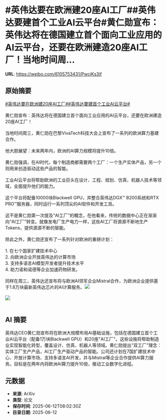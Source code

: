 # #英伟达要在欧洲建20座AI工厂##英伟达要建首个工业AI云平台#黄仁勋宣布：英伟达将在德国建立首个面向工业应用的AI云平台，还要在欧洲建造20座AI工厂！当地时间周...

**URL**: https://weibo.com/6105753431/PwcjKs3if

## 原始摘要

<a href="https://m.weibo.cn/search?containerid=231522type%3D1%26t%3D10%26q%3D%23%E8%8B%B1%E4%BC%9F%E8%BE%BE%E8%A6%81%E5%9C%A8%E6%AC%A7%E6%B4%B2%E5%BB%BA20%E5%BA%A7AI%E5%B7%A5%E5%8E%82%23&amp;extparam=%23%E8%8B%B1%E4%BC%9F%E8%BE%BE%E8%A6%81%E5%9C%A8%E6%AC%A7%E6%B4%B2%E5%BB%BA20%E5%BA%A7AI%E5%B7%A5%E5%8E%82%23" data-hide=""><span class="surl-text">#英伟达要在欧洲建20座AI工厂#</span></a><a href="https://m.weibo.cn/search?containerid=231522type%3D1%26t%3D10%26q%3D%23%E8%8B%B1%E4%BC%9F%E8%BE%BE%E8%A6%81%E5%BB%BA%E9%A6%96%E4%B8%AA%E5%B7%A5%E4%B8%9AAI%E4%BA%91%E5%B9%B3%E5%8F%B0%23&amp;extparam=%23%E8%8B%B1%E4%BC%9F%E8%BE%BE%E8%A6%81%E5%BB%BA%E9%A6%96%E4%B8%AA%E5%B7%A5%E4%B8%9AAI%E4%BA%91%E5%B9%B3%E5%8F%B0%23" data-hide=""><span class="surl-text">#英伟达要建首个工业AI云平台#</span></a><br><br>黄仁勋宣布：英伟达将在德国建立首个面向工业应用的AI云平台，还要在欧洲建造20座AI工厂！<br><br>当地时间周三，黄仁勋在巴黎VivaTech科技大会上宣布了一系列的欧洲算力基建合作。<br><br>他大胆展望：未来两年内，欧洲的AI算力规模将提升10倍。<br><br>黄仁勋强调，在AI时代，每个制造商都需要两个工厂：一个生产实体产品，另一个则用来创造驱动这些产品的智能。<br><br>工业AI云平台将帮助欧洲的工业巨头在设计、工程、规划、仿真、机器人技术等领域，全面提升他们的能力。<br><br>这个平台将配备10000块Blackwell GPU，并整合英伟达DGX™ B200系统和RTX PRO™服务器，同时运行一系列顶尖的AI软件和开发工具。<br><br>这不是黄仁勋第一次提及“AI工厂”的概念，在他看来，传统的数据中心正在渐渐向“AI工厂”转变。就像发电厂生产电力一样，这些AI工厂将源源不断地生产Tokens，提供源源不断的智能。<br><br>除此之外，黄仁勋还宣布了一系列针对欧洲的重磅计划：<br><br>1. 在七个国家扩建技术中心<br>2. 向欧洲企业开放英伟达的计算市场<br>3. 支持多语言AI模型开发者提升技术水平<br>4. 助力诺和诺德等企业加速药物研发。<br><br>同样在周三，英伟达还宣布将与欧洲AI领军企业Mistral合作，为欧洲企业提供基于1.8万块最新英伟达芯片的AI计算服务。<img style="" src="https://tvax1.sinaimg.cn/large/006Fd7o3gy1i2clb86vxkj30zk0k0tf1.jpg" referrerpolicy="no-referrer"><br><br><img style="" src="https://tvax1.sinaimg.cn/large/006Fd7o3gy1i2clbb7pf7j318g0p0kat.jpg" referrerpolicy="no-referrer"><br><br>

## AI 摘要

英伟达CEO黄仁勋宣布将在欧洲大规模布局AI基础设施，包括在德国建立首个工业AI云平台（配备1万块Blackwell GPU）和20座"AI工厂"。这些设施将帮助制造业实现智能化转型，覆盖设计、仿真、机器人等领域。黄仁勋提出"双工厂"理念：实体工厂生产产品，AI工厂生产驱动产品的智能。公司还计划在7国扩建技术中心、开放计算市场、支持多语言AI开发，并与Mistral等企业合作提供AI算力服务。目标是在两年内将欧洲AI算力提升10倍，推动工业数字化进程。

## 元数据

- **来源**: ArXiv
- **类型**: 论文
- **保存时间**: 2025-06-12T08:02:30Z
- **目录日期**: 2025-06-12
